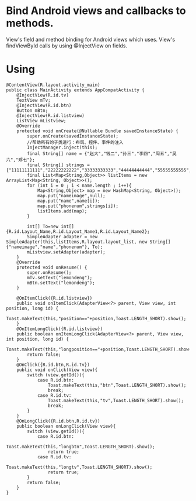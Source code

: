 # Bind Android views and callbacks to methods.
View's field and method binding for Android views which uses.
View's findViewById calls by using @InjectView on fields.
# Using


    @ContentView(R.layout.activity_main)
    public class MainActivity extends AppCompatActivity {
        @InjectView(R.id.tv)
        TextView mTv;
        @InjectView(R.id.btn)
        Button mBtn;
        @InjectView(R.id.listview)
        ListView mListview;
        @Override
        protected void onCreate(@Nullable Bundle savedInstanceState) {
            super.onCreate(savedInstanceState);
            //帮助所有的子类进行：布局、控件、事件的注入
            InjectManager.inject(this);
            final String[] name = {"赵大","钱二","孙三","李四","周五","吴六","郑七"};
            final String[] strings = {"11111111111","22222222222","33333333333","44444444444","55555555555","66666666666","77777777777"};
            final List<Map<String,Object>> listItems = new ArrayList<Map<String, Object>>();
            for (int i = 0 ; i < name.length ; i++){
                Map<String,Object> map = new HashMap<String, Object>();
                map.put("nameimage",null);
                map.put("name",name[i]);
                map.put("phonenum",strings[i]);
                listItems.add(map);
            }

            int[] To=new int[]{R.id.Layout_Name,R.id.Layout_Name1,R.id.Layout_Name2};
            SimpleAdapter adapter = new SimpleAdapter(this,listItems,R.layout.layout_list, new String[]{"nameimage","name","phonenum"}, To);
            mListview.setAdapter(adapter);
        }
        @Override
        protected void onResume() {
            super.onResume();
            mTv.setText("lemondeng");
            mBtn.setText("lemondeng");
        }

        @OnItemClick({R.id.listview})
        public void onItemClick(AdapterView<?> parent, View view, int position, long id) {
            Toast.makeText(this,"position=="+position,Toast.LENGTH_SHORT).show();
        }
        @OnItemLongClick({R.id.listview})
        public boolean onItemLongClick(AdapterView<?> parent, View view, int position, long id) {
            Toast.makeText(this,"longposition=="+position,Toast.LENGTH_SHORT).show();
            return false;
        }
        @OnClick({R.id.btn,R.id.tv})
        public void onClick(View view){
            switch (view.getId()){
                case R.id.btn:
                    Toast.makeText(this,"btn",Toast.LENGTH_SHORT).show();
                    break;
                case R.id.tv:
                    Toast.makeText(this,"tv",Toast.LENGTH_SHORT).show();
                    break;
            }
        }
        @OnLongClick({R.id.btn,R.id.tv})
        public boolean onLongClick(View view){
            switch (view.getId()){
                case R.id.btn:
                    Toast.makeText(this,"longbtn",Toast.LENGTH_SHORT).show();
                    return true;
                case R.id.tv:
                    Toast.makeText(this,"longtv",Toast.LENGTH_SHORT).show();
                    return true;
            }
            return false;
        }
    }
